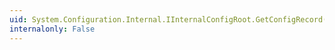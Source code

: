 ```yaml
---
uid: System.Configuration.Internal.IInternalConfigRoot.GetConfigRecord(System.String)
internalonly: False
---
```


